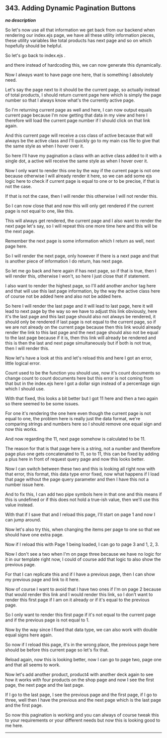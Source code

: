 ## 343. Adding Dynamic Pagination Buttons

<strong><em>no description</em></strong>

So let's now use all that information we get back from our backend when
rendering our index.ejs page, we have all these utility information pieces,
these utility variables like total products has next page and so on which
hopefully should be helpful. 

So let's go back to index.ejs . 

and there instead of hardcoding this, we can now generate this dynamically. 

Now I always want to have page one here, that is something I absolutely need. 

Let's say the page next to it should be the current page, so actually instead of
total products, I should return current page here which is simply the page
number so that I always know what's the currently active page. 

So I'm returning current page as well and here, I can now output equals current
page because I'm now getting that data in my view and here I therefore will load
the current page number if I should click on that link again. 

And this current page will receive a css class of active because that will
always be the active class and I'll quickly go to my main css file to give that
the same style as when I hover over it. 

So here I'll have my pagination a class with an active class added to it with a
single dot, a active will receive the same style as when I hover over it. 

Now I only want to render this one by the way if the current page is not one
because otherwise I will already render it here, so we can add some ejs logic
here to check if current page is equal to one or to be precise, if that is not
the case. 

If that is not the case, then I will render this otherwise I will not render
this. 

So I can now close that and now this will only get rendered if the current page
is not equal to one, like this. 

This will always get rendered, the current page and I also want to render the
next page let's say, so I will repeat this one more time here and this will be
the next page. 

Remember the next page is some information which I return as well, next page
here. 

So I will render the next page, only however if there is a next page and that is
another piece of information I do return, has next page. 

So let me go back and here again if has next page, so if that is true, then I
will render this, otherwise I won't, so here I just close that if statement. 

I also want to render the highest page, so I'll add another anchor tag here and
that will use this last page information, by the way the active class here of
course not be added here and also not be added here. 

So here I will render the last page and it will lead to last page, here it will
lead to next page by the way so we have to adjust this link obviously, here it's
the last page and this last page should also not always be rendered, it should
only be rendered if last page is not equal to the current page, so if we are not
already on the current page because then this link would already render the link
to this last page and the next page should also not be equal to the last page
because if it is, then this link will already be rendered and this is then the
last and next page simultaneously but if both is not true, then I will render
this. 

Now let's have a look at this and let's reload this and here I got an error,
little logical error. 

Count used to be the function you should use, now it's count documents so change
count to count documents here but this error is not coming from that but in the
index.ejs here I got a dollar sign instead of a percentage sign which I should
use. 

With that fixed, this looks a bit better but I got 11 here and then a two again
so there seemed to be some issues. 

For one it's rendering the one here even though the current page is not equal to
one, the problem here is really just the data format, we're comparing strings
and numbers here so I should remove one equal sign and now this works. 

And now regarding the 11, next page somehow is calculated to be 11. 

The reason for that is that page here is a string, not a number and therefore
page plus one gets concatenated to 11, so to 11, this can be fixed by adding a
plus here in front of request query page and now this looks better. 

Now I can switch between these two and this is looking all right now with that
error, this format, this data type error fixed, now what happens if I load that
page without the page query parameter and then I have this not a number issue
here. 

And to fix this, I can add two pipe symbols here in that one and this means if
this is undefined or if this does not hold a true-ish value, then we'll use this
value instead. 

With that if I save that and I reload this page, I'll start on page 1 and now I
can jump around. 

Now let's also try this, when changing the items per page to one so that we
should have one extra page. 

Now if I reload this with Page 1 being loaded, I can go to page 3 and 1, 2, 3. 

Now I don't see a two when I'm on page three because we have no logic for it in
our template right now, I could of course add that logic to also show the
previous page. 

For that I can replicate this and if I have a previous page, then I can show my
previous page and link to it here. 

Now of course I want to avoid that I have two ones if I'm on page 2 because that
would render this link and I would render this link, so I don't want to render
this first page if I am on it already or if it's equal to the previous page. 

So I only want to render this first page if it's not equal to the current page
and if the previous page is not equal to 1. 

Now by the way since I fixed that data type, we can also work with double equal
signs here again. 

So now if I reload this page, it's in the wrong place, the previous page here
should be before this current page so let's fix that. 

Reload again, now this is looking better, now I can go to page two, page one and
that all seems to work. 

Now let's add another product, product4 with another deck again to see how it
works with four products on the shop page and now I see the first page, the next
page and the last page. 

If I go to the last page, I see the previous page and the first page, if I go to
three, well then I have the previous and the next page which is the last page
and the first page. 

So now this pagination is working and you can always of course tweak this to
your requirements or your different needs but now this is looking good to me
here. 

---